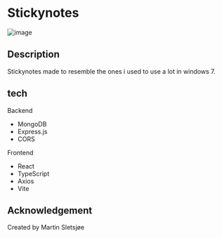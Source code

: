 # Stickynotes

![image](https://github.com/martinsletsjoe/Sticky-Notes/assets/106916526/6075d67c-a56c-43f1-8eb7-9bd227f1d8b9)

## Description
Stickynotes made to resemble the ones i used to use a lot in windows 7.

## tech
Backend
* MongoDB
* Express.js
* CORS

Frontend
* React
* TypeScript
* Axios
* Vite

## Acknowledgement

Created by Martin Sletsjøe
